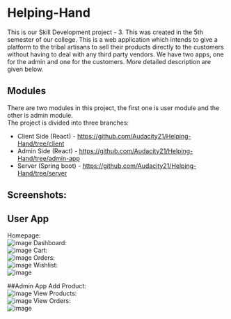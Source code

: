 # Helping-Hand

This is our Skill Development project - 3. This was created in the 5th semester of our college. This is a web application which intends to give a platform to the tribal artisans to sell their products directly to the customers without having to deal with any third party vendors. We have two apps, one for the admin and one for the customers. More detailed description are given below.

## Modules

There are two modules in this project, the first one is user module and the other is admin module. <br />
The project is divided into three branches: 

- Client Side (React) - https://github.com/Audacity21/Helping-Hand/tree/client
- Admin Side (React) - https://github.com/Audacity21/Helping-Hand/tree/admin-app
- Server (Spring boot) - https://github.com/Audacity21/Helping-Hand/tree/server

## Screenshots: 
## User App
Homepage: <br />
![image](https://user-images.githubusercontent.com/74983916/206830421-506403c3-394e-49be-96f9-8713a80d1ad6.png)
Dashboard: <br />
![image](https://user-images.githubusercontent.com/74983916/206830457-68636440-142b-4700-92f6-263e19d6ab4b.png)
Cart: <br />
![image](https://user-images.githubusercontent.com/74983916/206830473-829ed1f4-2497-49e4-8169-2abc316d47ba.png)
Orders: <br />
![image](https://user-images.githubusercontent.com/74983916/206830486-a0a6650e-0efa-4ef5-acc3-cdb511fe418d.png)
Wishlist: <br />
![image](https://user-images.githubusercontent.com/74983916/206830500-395ff54b-6b2b-49bb-bdfb-ede36caf30a1.png)

##Admin App
Add Product: <br />
![image](https://user-images.githubusercontent.com/74983916/206830603-088572d5-877a-41fe-ac48-5065dd55c8c1.png)
View Products: <br />
![image](https://user-images.githubusercontent.com/74983916/206830608-c8ed6f42-e6c5-4d9f-bb4c-94a57695d3e4.png)
View Orders: <br />
![image](https://user-images.githubusercontent.com/74983916/206830655-51febcf4-0450-463a-b3ec-1a7bc64c2c68.png)
